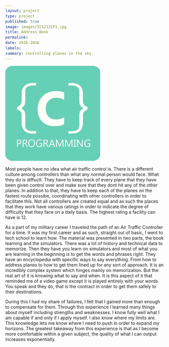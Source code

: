 ```yaml
---
layout: project
type: project
published: true
image: images/ICS212CP1.jpg
title: Address Book
permalink: 
date: 2016-2016
labels:
summary: Controlling planes in the sky.
---
```


  <img class="ui tiny right spaced image" src="../images/CIcon.jpg">

Most people have no idea what air traffic control is. There is a different culture among controllers than what any normal person would face. What they do is diffuclt. They have to keep track of every plane that they have been given control over and make sure that they dont hit any of the other planes. In addition to that, they have to keep each of the planes on the fastest route possibe, coordinating with other controllers in order to facilitate this. Not all controllers are created equal and as such the places that they work have various ratings in order to indicate the degree of difficulty that they face on a daily basis. The highest rating a facility can have is 12. 

As a part of my military career I traveled the path of an Air Traffic Controller for a time. It was my first career and as such, straight out of basic, I went to tech school to learn how. The material was presented in two parts, the book learning and the simulators. There was a lot of history and technical data to memorize. Then they have you learn on simulators and most of what you are learning in the beginning is to get the words and phrases right. They have an encyclopedia with specific ways to say everything. From how to address planes to how to get them lined up for any sort of approach. It is an incredibly complex system which hinges mainly on memorization. But the real art of it is knowing what to say and when. It is this aspect of it that reminded me of a video game except it is played entirely with your words. You speak and they do, that is the contract in order to get them safely to their destinations. 

During this I had my share of failures, I felt that I gained more than enough to compensate for them. Through this experience I learned many things about myself including strengths and weaknesses. I know fully well what I am capable if and only if I apply myself. I also know where my limits are. This knowledge lets me know where I need to push in order to expand my horizons. The greatest takeaway from this experience is that as I become more comfortable within a given subject, the quality of what I can output increases exponentially. 
